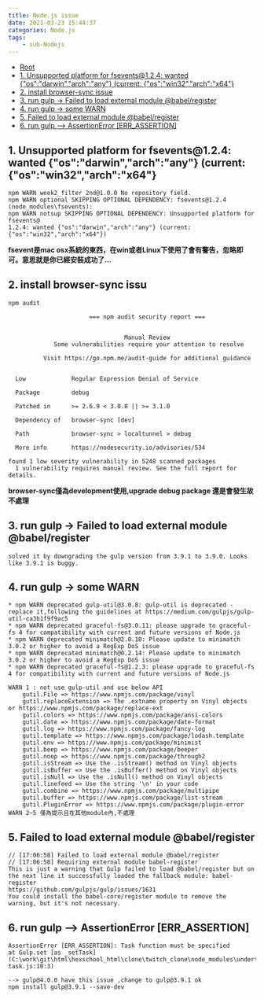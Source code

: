 ```yaml
---
title: Node.js issue 
date: 2021-03-23 15:44:37
categories: Node.js
tags:
	- sub-Nodejs
---
```


*   [Root](../README.md)
*   [1. Unsupported platform for fsevents@1.2.4: wanted {"os":"darwin","arch":"any"} (current: {"os":"win32","arch":"x64"}](#a1)
*   [2. install browser-sync issue](#a2)
*   [3. run gulp -> Failed to load external module @babel/register](#a3)
*   [4. run gulp -> some WARN](#a4)
*   [5. Failed to load external module @babel/register](#a5)
*   [6. run gulp --> AssertionError [ERR_ASSERTION]](#a6)

<h2 id="a1">1. Unsupported platform for fsevents@1.2.4: wanted {"os":"darwin","arch":"any"} (current: {"os":"win32","arch":"x64"}</h2>

```
npm WARN week2_filter_2nd@1.0.0 No repository field.
npm WARN optional SKIPPING OPTIONAL DEPENDENCY: fsevents@1.2.4 (node_modules\fsevents):
npm WARN notsup SKIPPING OPTIONAL DEPENDENCY: Unsupported platform for fsevents@
1.2.4: wanted {"os":"darwin","arch":"any"} (current: {"os":"win32","arch":"x64"})
```

**fsevent是mac osx系統的東西，在win或者Linux下使用了會有警告，忽略即可。意思就是你已經安裝成功了...**


<h2 id="a2">2. install browser-sync issu</h2>

```
npm audit

                       === npm audit security report ===


                                 Manual Review
             Some vulnerabilities require your attention to resolve

          Visit https://go.npm.me/audit-guide for additional guidance


  Low             Regular Expression Denial of Service

  Package         debug

  Patched in      >= 2.6.9 < 3.0.0 || >= 3.1.0

  Dependency of   browser-sync [dev]

  Path            browser-sync > localtunnel > debug

  More info       https://nodesecurity.io/advisories/534

found 1 low severity vulnerability in 5248 scanned packages
  1 vulnerability requires manual review. See the full report for details.
```
**browser-sync僅為development使用,upgrade debug package 還是會發生故不處理**


<h2 id="a3">3. run gulp -> Failed to load external module @babel/register</h2>

```
solved it by downgrading the gulp version from 3.9.1 to 3.9.0. Looks like 3.9.1 is buggy.
```

<h2 id="a4">4. run gulp -> some WARN</h2>

```
* npm WARN deprecated gulp-util@3.0.8: gulp-util is deprecated - replace it,following the guidelines at https://medium.com/gulpjs/gulp-util-ca3b1f9f9ac5
* npm WARN deprecated graceful-fs@3.0.11: please upgrade to graceful-fs 4 for compatibility with current and future versions of Node.js
* npm WARN deprecated minimatch@2.0.10: Please update to minimatch 3.0.2 or higher to avoid a RegExp DoS issue
* npm WARN deprecated minimatch@0.2.14: Please update to minimatch 3.0.2 or higher to avoid a RegExp DoS issue
* npm WARN deprecated graceful-fs@1.2.3: please upgrade to graceful-fs 4 for compatibility with current and future versions of Node.js

WARN 1 : not use gulp-util and use below API
	gutil.File => https://www.npmjs.com/package/vinyl
	gutil.replaceExtension => The .extname property on Vinyl objects or https://www.npmjs.com/package/replace-ext
	gutil.colors => https://www.npmjs.com/package/ansi-colors
	gutil.date => https://www.npmjs.com/package/date-format
	gutil.log => https://www.npmjs.com/package/fancy-log
	gutil.template => https://www.npmjs.com/package/lodash.template
	gutil.env => https://www.npmjs.com/package/minimist
	gutil.beep => https://www.npmjs.com/package/beeper
	gutil.noop => https://www.npmjs.com/package/through2
	gutil.isStream => Use the .isStream() method on Vinyl objects
	gutil.isBuffer => Use the .isBuffer() method on Vinyl objects
	gutil.isNull => Use the .isNull() method on Vinyl objects
	gutil.linefeed => Use the string '\n' in your code
	gutil.combine => https://www.npmjs.com/package/multipipe
	gutil.buffer => https://www.npmjs.com/package/list-stream
	gutil.PluginError => https://www.npmjs.com/package/plugin-error
WARN 2~5 僅為提示且在其他module內,不處理
```

<h2 id="a5">5. Failed to load external module @babel/register</h2>

```
// [17:06:58] Failed to load external module @babel/register
// [17:06:58] Requiring external module babel-register
This is just a warning that Gulp failed to load @babel/register but on the next line it successfully loaded the fallback module: babel-register
https://github.com/gulpjs/gulp/issues/1631
You could install the babel-core/register module to remove the warning, but it's not necessary.
```

<h2 id="a6">6. run gulp --> AssertionError [ERR_ASSERTION]</h2>

```
AssertionError [ERR_ASSERTION]: Task function must be specified
at Gulp.set [as _setTask] (C:\work\git\html\hexschool_html\clone\twitch_clone\node_modules\undertaker\lib\set-task.js:10:3)  

--> gulp@4.0.0 have this issue ,change to gulp@3.9.1 ok
npm install gulp@3.9.1 --save-dev
```